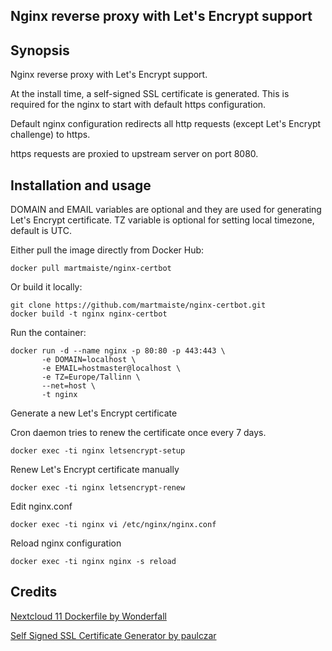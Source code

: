 ## Nginx reverse proxy with Let's Encrypt support

## Synopsis

Nginx reverse proxy with Let's Encrypt support.

At the install time, a self-signed SSL certificate is generated. This is required for the nginx to start with default https configuration.

Default nginx configuration redirects all http requests (except Let's Encrypt challenge) to https.

https requests are proxied to upstream server on port 8080.

## Installation and usage

DOMAIN and EMAIL variables are optional and they are used for generating Let's Encrypt certificate.
TZ variable is optional for setting local timezone, default is UTC.

Either pull the image directly from Docker Hub:
```
docker pull martmaiste/nginx-certbot
```
Or build it locally:
```
git clone https://github.com/martmaiste/nginx-certbot.git
docker build -t nginx nginx-certbot
```

Run the container:
```
docker run -d --name nginx -p 80:80 -p 443:443 \
       -e DOMAIN=localhost \
       -e EMAIL=hostmaster@localhost \
       -e TZ=Europe/Tallinn \
       --net=host \
       -t nginx
```

Generate a new Let's Encrypt certificate

Cron daemon tries to renew the certificate once every 7 days.

```
docker exec -ti nginx letsencrypt-setup
```

Renew Let's Encrypt certificate manually

```
docker exec -ti nginx letsencrypt-renew
```

Edit nginx.conf

```
docker exec -ti nginx vi /etc/nginx/nginx.conf
```

Reload nginx configuration

```
docker exec -ti nginx nginx -s reload
```

## Credits

[Nextcloud 11 Dockerfile by Wonderfall](https://github.com/Wonderfall/dockerfiles/tree/master/nextcloud/11.0)

[Self Signed SSL Certificate Generator by paulczar](https://github.com/paulczar/omgwtfssl)

